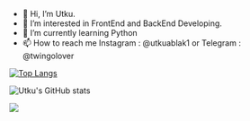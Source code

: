 - 👋 Hi, I’m Utku.
- 👀 I’m interested in FrontEnd and BackEnd Developing.
- 🌱 I’m currently learning Python
- 📫 How to reach me Instagram : @utkuablak1 or Telegram : @twingolover

[![Top Langs](https://github-readme-stats.vercel.app/api/top-langs/?username=ablakutku&layout=compact)](https://github.com/anuraghazra/github-readme-stats)


![Utku's GitHub stats](https://github-readme-stats.vercel.app/api?username=ablakutku&show_icons=true&theme=radical)

![](https://komarev.com/ghpvc/?username=ablakutku&color=green)
